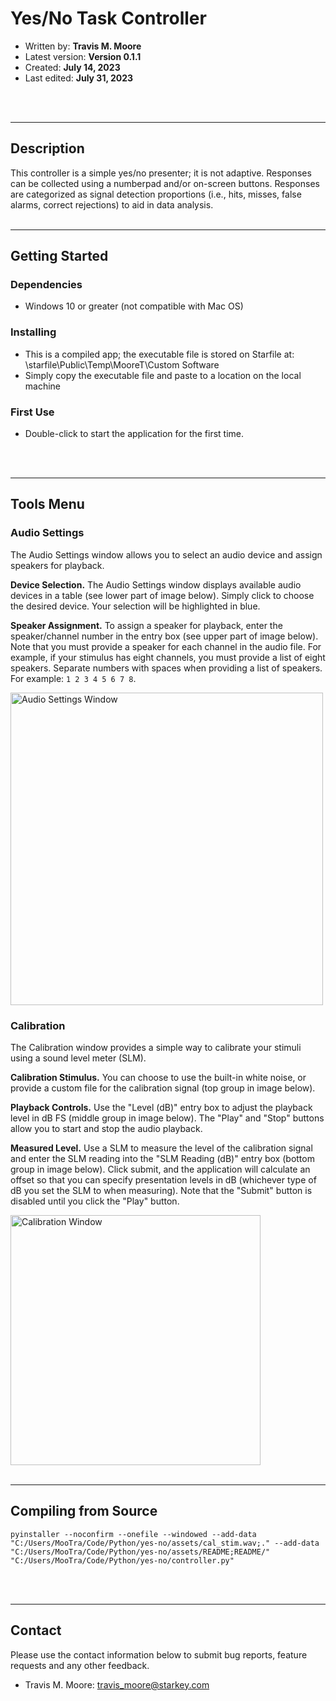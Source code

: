 # **Yes/No Task Controller**

- Written by: **Travis M. Moore**
- Latest version: **Version 0.1.1**
- Created: **July 14, 2023**
- Last edited: **July 31, 2023**
<br>
<br>

---

## Description
This controller is a simple yes/no presenter; it is not adaptive. Responses can be collected using a numberpad and/or on-screen buttons. Responses are categorized as signal detection proportions (i.e., hits, misses, false alarms, correct rejections) to aid in data analysis.
<br>
<br>

---

## Getting Started

### Dependencies

- Windows 10 or greater (not compatible with Mac OS)

### Installing

- This is a compiled app; the executable file is stored on Starfile at: \\starfile\Public\Temp\MooreT\Custom Software
- Simply copy the executable file and paste to a location on the local machine

### First Use
- Double-click to start the application for the first time.
<br>
<br>

---

## Tools Menu

### Audio Settings
The Audio Settings window allows you to select an audio device and assign speakers for playback. 

<b>Device Selection.</b> The Audio Settings window displays available audio devices in a table (see lower part of image below). Simply click to choose the desired device. Your selection will be highlighted in blue. 

<b>Speaker Assignment.</b> To assign a speaker for playback, enter the speaker/channel number in the entry box (see upper part of image below). Note that you must provide a speaker for each channel in the audio file. For example, if your stimulus has eight channels, you must provide a list of eight speakers. Separate numbers with spaces when providing a list of speakers. For example: ```1 2 3 4 5 6 7 8```.

<img src="audio_settings.png" alt="Audio Settings Window" width="500"/>

### Calibration
The Calibration window provides a simple way to calibrate your stimuli using a sound level meter (SLM). 

<b>Calibration Stimulus.</b> You can choose to use the built-in white noise, or provide a custom file for the calibration signal (top group in image below).

<b>Playback Controls.</b> Use the "Level (dB)" entry box to adjust the playback level in dB FS (middle group in image below). The "Play" and "Stop" buttons allow you to start and stop the audio playback.

<b>Measured Level.</b> Use a SLM to measure the level of the calibration signal and enter the SLM reading into the "SLM Reading (dB)" entry box (bottom group in image below). Click submit, and the application will calculate an offset so that you can specify presentation levels in dB (whichever type of dB you set the SLM to when measuring). Note that the "Submit" button is disabled until you click the "Play" button.

<img src="calibration.png" alt="Calibration Window" width="400"/>
<br>
<br>

---

## Compiling from Source
```
pyinstaller --noconfirm --onefile --windowed --add-data "C:/Users/MooTra/Code/Python/yes-no/assets/cal_stim.wav;." --add-data "C:/Users/MooTra/Code/Python/yes-no/assets/README;README/"  "C:/Users/MooTra/Code/Python/yes-no/controller.py"
```
<br>
<br>

---

## Contact
Please use the contact information below to submit bug reports, feature requests and any other feedback.

- Travis M. Moore: travis_moore@starkey.com
